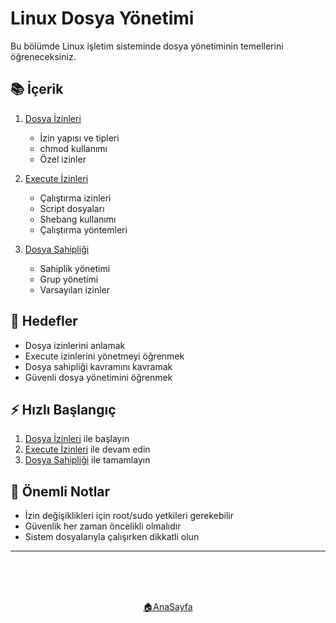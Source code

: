 # Linux Dosya Yönetimi

Bu bölümde Linux işletim sisteminde dosya yönetiminin temellerini öğreneceksiniz.

## 📚 İçerik

1. [Dosya İzinleri](./dosya-izinleri.md)
   - İzin yapısı ve tipleri
   - chmod kullanımı
   - Özel izinler

2. [Execute İzinleri](./execute-izinleri.md)
   - Çalıştırma izinleri
   - Script dosyaları
   - Shebang kullanımı
   - Çalıştırma yöntemleri

3. [Dosya Sahipliği](./dosya-sahipligi.md)
   - Sahiplik yönetimi
   - Grup yönetimi
   - Varsayılan izinler

## 🎯 Hedefler
- Dosya izinlerini anlamak
- Execute izinlerini yönetmeyi öğrenmek
- Dosya sahipliği kavramını kavramak
- Güvenli dosya yönetimini öğrenmek

## ⚡ Hızlı Başlangıç
1. [Dosya İzinleri](./dosya-izinleri.md) ile başlayın
2. [Execute İzinleri](./execute-izinleri.md) ile devam edin
3. [Dosya Sahipliği](./dosya-sahipligi.md) ile tamamlayın

## 📌 Önemli Notlar
- İzin değişiklikleri için root/sudo yetkileri gerekebilir
- Güvenlik her zaman öncelikli olmalıdır
- Sistem dosyalarıyla çalışırken dikkatli olun

------   
<br>
<br>
<br>
<div align="center">

[🏠AnaSayfa](../README.md)

</div>